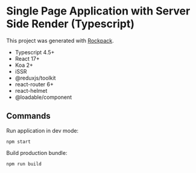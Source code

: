 # Single Page Application with Server Side Render (Typescript)

This project was generated with [Rockpack](https://github.com/AlexSergey/rockpack).

- Typescript 4.5+
- React 17+
- Koa 2+
- iSSR
- @reduxjs/toolkit
- react-router 6+
- react-helmet
- @loadable/component

## Commands

Run application in dev mode:

```shell
npm start
```

Build production bundle:

```shell
npm run build
```
